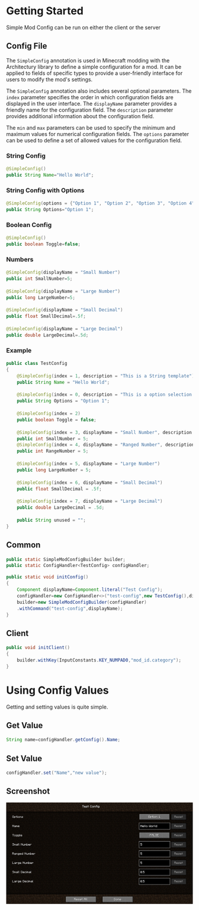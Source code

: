 # Getting Started

Simple Mod Config can be run on either the client or the server

## Config File

The `SimpleConfig` annotation is used in Minecraft modding with the Architectury library to define a simple
configuration for a mod. It can be applied to fields of specific types to provide a user-friendly interface for users to
modify the mod's settings.

The `SimpleConfig` annotation also includes several optional parameters. The `index` parameter specifies the order in
which configuration fields are displayed in the user interface. The `displayName` parameter provides a friendly name for
the configuration field. The `description` parameter provides additional information about the configuration field.

The `min` and `max` parameters can be used to specify the minimum and maximum values for numerical configuration fields.
The `options` parameter can be used to define a set of allowed values for the configuration field.

### String Config

```java
@SimpleConfig()
public String Name="Hello World";
```

### String Config with Options

```java
@SimpleConfig(options = {"Option 1", "Option 2", "Option 3", "Option 4", "Option 5", "Option 6"})
public String Options="Option 1";
```

### Boolean Config

```java
@SimpleConfig()
public boolean Toggle=false;
```

### Numbers

```java
@SimpleConfig(displayName = "Small Number")
public int SmallNumber=5;

@SimpleConfig(displayName = "Large Number")
public long LargeNumber=5;

@SimpleConfig(displayName = "Small Decimal")
public float SmallDecimal=.5f;

@SimpleConfig(displayName = "Large Decimal")
public double LargeDecimal=.5d;
```

### Example

```java
public class TestConfig
{
	@SimpleConfig(index = 1, description = "This is a String template")
	public String Name = "Hello World";
	
	@SimpleConfig(index = 0, description = "This is a option selection template", options = {"Option 1", "Option 2", "Option 3", "Option 4", "Option 5", "Option 6"})
	public String Options = "Option 1";
	
	@SimpleConfig(index = 2)
	public boolean Toggle = false;
	
	@SimpleConfig(index = 3, displayName = "Small Number", description = "This is an example of a 32bit whole number")
	public int SmallNumber = 5;
	@SimpleConfig(index = 4, displayName = "Ranged Number", description = "This is an example of a 32bit whole number with a min and max", min = 0, max = 32)
	public int RangeNumber = 5;
	
	@SimpleConfig(index = 5, displayName = "Large Number")
	public long LargeNumber = 5;
	
	@SimpleConfig(index = 6, displayName = "Small Decimal")
	public float SmallDecimal = .5f;
	
	@SimpleConfig(index = 7, displayName = "Large Decimal")
	public double LargeDecimal = .5d;
	
	public String unused = "";
}

```

## Common

```java
public static SimpleModConfigBuilder builder;
public static ConfigHandler<TestConfig> configHandler;
```

```java
public static void initConfig()
{
    Component displayName=Component.literal("Test Config");
    configHandler=new ConfigHandler<>("test-config",new TestConfig(),displayName);
    builder=new SimpleModConfigBuilder(configHandler)
    .withCommand("test-config",displayName);
}
```

## Client

```java
public void initClient()
{
    builder.withKey(InputConstants.KEY_NUMPAD0,"mod_id.category");
}
```

# Using Config Values

Getting and setting values is quite simple.

## Get Value

```java
String name=configHandler.getConfig().Name;
```

## Set Value

```java
configHandler.set("Name","new value");
```

## Screenshot

![config-screen.png](images%2Fconfig-screen.png)
